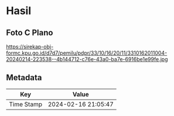 # Hasil

## Foto C Plano

https://sirekap-obj-formc.kpu.go.id/d7d7/pemilu/pdpr/33/10/16/20/11/3310162011004-20240214-223538--4b144712-c76e-43a0-ba7e-6916be1e99fe.jpg


## Metadata

| Key        | Value               |
| ---------- | ------------------- |
| Time Stamp | 2024-02-16 21:05:47 |




